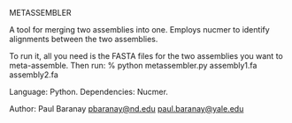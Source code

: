 METASSEMBLER

A tool for merging two assemblies into one. Employs nucmer to identify
alignments between the two assemblies.

To run it, all you need is the FASTA files for the two assemblies you
want to meta-assemble. Then run:
% python metassembler.py assembly1.fa assembly2.fa

Language: Python.
Dependencies: Nucmer.

Author: Paul Baranay <pbaranay@nd.edu> <paul.baranay@yale.edu>
